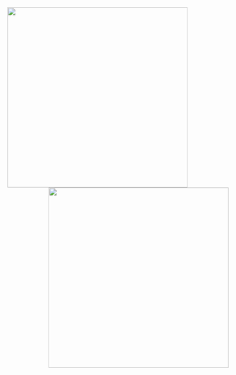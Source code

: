 
<!--### Samuel Nunes
**samuelikz/samuelikz** is a ✨ _special_ ✨ repository because its `README.md` (this file) appears on your GitHub profile.

Here are some ideas to get you started:

- 🔭 I’m currently working on ...
- 🌱 I’m currently learning ...
- 👯 I’m looking to collaborate on ...
- 🤔 I’m looking for help with ...
- 💬 Ask me about ...
- 📫 How to reach me: ...
- 😄 Pronouns: ...
- ⚡ Fun fact: ...


[![Linkedin Badge](https://img.shields.io/badge/-LinkedIn-blue?style=flat-square&logo=Linkedin&logoColor=white&link=https://www.linkedin.com/in/samuel-nunes-057899133/)](https://www.linkedin.com/in/samuel-nunes-057899133/) [![Site lbesson.bitbucket.org](https://img.shields.io/website?down_color=green&down_message=Online&style=flat-square&up_color=green&up_message=Samuel%20Nunes&url=https%3A%2F%2Fhttps%3A%2F%2Fimg.shields.io%2Fwebsite%3Fdown_color%3Dred%26down_message%3DOnline%26style%3Dflat-square%26up_color%3Dgreen%26up_message%3DSamuel%2520Nunes%26url%3Dsamuelikz.samuelikz.vercel.app)](https://samuelikz.samuelikz.vercel.app)

###### -Tecnologias já utilizadas
 
```sh
- [x] JavaScript
- [x] Html-Css
- [x] Python
- [x] SQL
- [x] Nodejs
- [x] Vuejs
- [x] Quasar
- [x] Sequelize
- [x] Materialize
- [x] Bootstrap
```

- [ ] Outros

### console.log
- Favoritos
- [x] JavaScript
- [x] Html-Css
- [x] Python
- [x] Nodejs
- [x] Nodejs
- [ ] ![capa github](https://github.com/samuelikz/samuelikz/blob/master/assets/img/bg.png)

-->

 <img width="410px" align="left" src="https://github-readme-stats.vercel.app/api/top-langs/?username=samuelikz&hide=html&layout=compact&theme=dark" />
 <img width="410px" align="right" src="https://github-readme-stats.vercel.app/api?username=samuelikz&show_icons=true&theme=dark"/>





